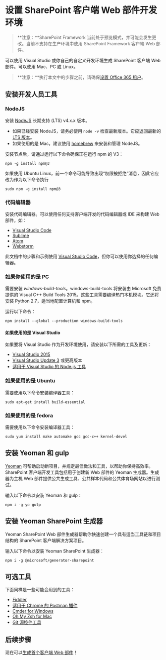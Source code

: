 # <a name="set-up-your-sharepoint-client-side-web-part-development-environment"></a>设置 SharePoint 客户端 Web 部件开发环境

>**注意：**SharePoint Framework 当前处于预览模式，并可能会发生更改。当前不支持在生产环境中使用 SharePoint Framework 客户端 Web 部件。

可以使用 Visual Studio 或你自己的自定义开发环境生成 SharePoint 客户端 Web 部件。可以使用 Mac、PC 或 Linux。

>**注意：**执行本文中的步骤之前，请确保[设置 Office 365 租户](../../set-up-your-developer-tenant)。

## <a name="install-developer-tools"></a>安装开发人员工具

### <a name="nodejs"></a>NodeJS
安装 [NodeJS](https://nodejs.org/en/) 长期支持 (LTS) v4.x.x 版本。

* 如果已经安装 NodeJS，请务必使用 `node -v` 检查最新版本。它应返回最新的 [LTS 版本](https://nodejs.org/en/download/)。 
* 如果使用的是 Mac，建议使用 [homebrew](http://brew.sh/) 来安装和管理 NodeJS。 

安装节点后，请通过运行以下命令确保正在运行 npm 的 V3：
    
```
npm -g install npm@3
```

如果使用 Ubuntu Linux，前一个命令可能导致出现“权限被拒绝”消息，因此它应改为作为以下命令执行 

```
sudo npm -g install npm@3
```

### <a name="code-editors"></a>代码编辑器
安装代码编辑器。可以使用任何支持客户端开发的代码编辑器或 IDE 来构建 Web 部件，如：

* [Visual Studio Code](https://code.visualstudio.com/)
* [Sublime](https://www.sublimetext.com/)
* [Atom](https://atom.io)
* [Webstorm](https://www.jetbrains.com/webstorm) 

此文档中的步骤和示例使用 [Visual Studio Code](https://code.visualstudio.com/)，但你可以使用你选择的任何编辑器。 

### <a name="if-youre-using-a-pc"></a>如果你使用的是 PC

需要安装 *windows-build-tools*。windows-build-tools 将安装由 Microsoft 免费提供的 Visual C++ Build Tools 2015。这些工具需要编译热门本机模块。它还将安装 Python 2.7，适当地配置计算机和 npm。 

运行以下命令：
    
```
npm install --global --production windows-build-tools
```

#### <a name="if-you-are-using-visual-studio"></a>如果使用的是 Visual Studio 
如果要将 Visual Studio 作为开发环境使用，请安装以下所需的工具及更新：

* [Visual Studio 2015](https://go.microsoft.com/fwlink/?LinkId=691978&clcid=0x409)
* [Visual Studio Update 3](https://www.visualstudio.com/en-us/news/releasenotes/vs2015-update3-vs) 或更高版本
* [适用于 Visual Studio 的 Node.js 工具](https://aka.ms/getntvs)

### <a name="if-you-are-using-ubuntu"></a>如果使用的是 Ubuntu

需要使用以下命令安装编译器工具：
    
```
sudo apt-get install build-essential
```

### <a name="if-you-are-using-fedora"></a>如果使用的是 fedora

需要使用以下命令安装编译器工具：
    
```
sudo yum install make automake gcc gcc-c++ kernel-devel
```

## <a name="install-yeoman-and-gulp"></a>安装 Yeoman 和 gulp

[Yeoman](http://yeoman.io/) 可帮助启动新项目，并规定最佳做法和工具，以帮助你保持高效率。SharePoint 客户端开发工具包括用于创建新 Web 部件的 Yeoman 生成器。生成器为主机 Web 部件提供公共生成工具、公共样本代码和公共体育场网站以进行测试。

输入以下命令以安装 Yeoman 和 gulp：
    
```
npm i -g yo gulp
```

## <a name="install-yeoman-sharepoint-generator"></a>安装 Yeoman SharePoint 生成器

Yeoman SharePoint Web 部件生成器帮助你快速创建一个具有适当工具链和项目结构的 SharePoint 客户端解决方案项目。

输入以下命令以安装 Yeoman SharePoint 生成器：
    
```
npm i -g @microsoft/generator-sharepoint 
```

## <a name="optional-tools"></a>可选工具

下面同样是一些可能会用到的工具：

* [Fiddler](http://www.telerik.com/fiddler)
* [适用于 Chrome 的 Postman 插件](https://www.getpostman.com/docs/introduction)
* [Cmder for Windows](http://cmder.net/)
* [Oh My Zsh for Mac](http://ohmyz.sh/)
* [Git 源控件工具](https://git-scm.com/)

## <a name="next-steps"></a>后续步骤

现在可以[生成首个客户端 Web 部件](web-parts/get-started/build-a-hello-world-web-part)！
